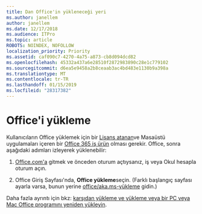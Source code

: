 ```yaml
---
title: Dan Office'in yükleneceği yeri
ms.author: janellem
author: janellem
ms.date: 12/17/2018
ms.audience: ITPro
ms.topic: article
ROBOTS: NOINDEX, NOFOLLOW
localization_priority: Priority
ms.assetid: caf090c7-4270-4a75-a873-cb8d094dcd82
ms.openlocfilehash: 45332a437a6e28510f2872983890c28e1c779102
ms.sourcegitcommit: d6ea5e9458a2b8ceaab3ac4bd483e1130b9a398a
ms.translationtype: MT
ms.contentlocale: tr-TR
ms.lasthandoff: 01/15/2019
ms.locfileid: "28317382"
---
```

# <a name="install-office"></a>Office'i yükleme

Kullanıcıların Office yüklemek için bir [Lisans atanan](https://docs.microsoft.com/office365/admin/subscriptions-and-billing/assign-licenses-to-users)ve Masaüstü uygulamaları içeren bir [Office 365 iş ürün](https://support.office.com/article/f8ab5e25-bf3f-4a47-b264-174b1ee925fd.aspx) olması gerekir. Office, sonra aşağıdaki adımları izleyerek yüklenebilir:
  
1. [Office.com'a](https://www.office.com) gitmek ve önceden oturum açtıysanız, iş veya Okul hesapla oturum açın. 
    
2. Office Giriş Sayfası'nda, **Office yükleme**seçin. (Farklı başlangıç sayfası ayarla varsa, bunun yerine [office/aka.ms-yükleme](https://aka.ms/office-install) gidin.) 
    
Daha fazla ayrıntı için bkz: [karşıdan yükleme ve yükleme veya bir PC veya Mac Office programını yeniden yükleyin](https://support.office.com/article/4414eaaf-0478-48be-9c42-23adc4716658.aspx).
  


